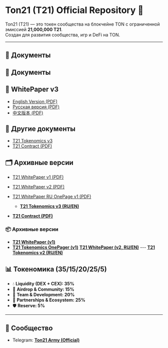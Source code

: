 # Ton21 (T21) Official Repository 🚀

Ton21 (T21) — это токен сообщества на блокчейне TON с ограниченной эмиссией **21,000,000 T21**.  
Создан для развития сообщества, игр и DeFi на TON.

---

## 📄 Документы

  ## 📑 Документы

## 📄 WhitePaper v3

- [English Version (PDF)](Ton21_WhitePaper_v3_EN.pdf)
- [Русская версия (PDF)](Ton21_WhitePaper_v3_RU.pdf)
- [中文版本 (PDF)](Ton21_WhitePaper_v3_CN.pdf)

## 📄 Другие документы

- [T21 Tokenomics v3](T21_Tokenomics_v3.md)
- [T21 Contract (PDF)](Ton21_Contract.pdf)

## 🗂️ Архивные версии

- [T21 WhitePaper v1 (PDF)](T21_WhitePaper_v1.pdf)
- [T21 WhitePaper v2 (PDF)](T21_WhitePaper_v2.pdf)
- [T21 WhitePaper RU OnePage v1 (PDF)](Ton21_WhitePaper_RU_OnePage_v1.pdf)


   - **[T21 Tokenomics v3 (RU/EN)](T21_Tokenomics_v3.md)**  


- **[T21 Contract (PDF)](./Ton21_Contract.pdf)**

### 📦 Архивные версии
- **[T21 WhitePaper (v1)](./T21_WhitePaper_v1.pdf)**
- **[T21 Tokenomics OnePager (v1)](./T21_WhitePaper_RU_OnePage_v1.pdf)**
 **[T21 WhitePaper (v2, RU/EN)](./T21_WhitePaper_v2.pdf)**
--- **[T21 Tokenomics v2 (RU/EN)](./T21_Tokenomics_v2.md)**

## 📊 Токеномика (35/15/20/25/5)

- 💧 **Liquidity (DEX + CEX): 35%**
- 🎁 **Airdrop & Community: 15%**
- 👥 **Team & Development: 20%**
- 🌱 **Partnerships & Ecosystem: 25%**
- 🛡 **Reserve: 5%**

---

## 📣 Сообщество

- Telegram: **[Ton21 Army (Official)](https://t.me/Ton21_Army)**

